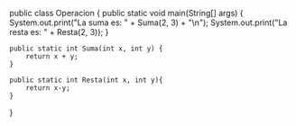 public class Operacion {
    public static void main(String[] args) {
        System.out.print("La suma es: " + Suma(2, 3) + "\n");
        System.out.print("La resta es: " + Resta(2, 3));
    }

    public static int Suma(int x, int y) {
        return x + y;
    }

    public static int Resta(int x, int y){
        return x-y;
    }
}
